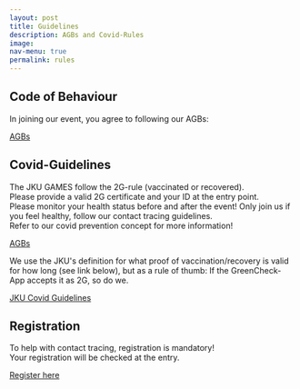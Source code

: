 ```yaml
---
layout: post
title: Guidelines
description: AGBs and Covid-Rules
image: 
nav-menu: true
permalink: rules
---
```

## Code of Behaviour
In joining our event, you agree to following our AGBs:

<a href="https://games.oeh.jku.at/AGBs_JKU_Games_SoSe22.pdf" target="_blank" rel="noopener noreferrer" class="button">AGBs</a>

<!--
## U18-Form
If you are under 18, please print the following form, have it signed by your legal guardian and hand it in at the entrance. 

<a href="https://games.oeh.jku.at/U18-Einverständniserklärung.pdf" target="_blank" rel="noopener noreferrer" class="button">U18-Einverständniserklärung</a>
-->

## Covid-Guidelines
The JKU GAMES follow the 2G-rule (vaccinated or recovered).<br>
Please provide a valid 2G certificate and your ID at the entry point.<br>
Please monitor your health status before and after the event! Only join us if you feel healthy, follow our contact tracing guidelines.<br>
Refer to our covid prevention concept for more information!

<a href="https://games.oeh.jku.at/Covid_Präventionskonzept.pdf" target="_blank" rel="noopener noreferrer" class="button">AGBs</a>

We use the JKU's definition for what proof of vaccination/recovery is valid for how long (see link below), but as a rule of thumb: If the GreenCheck-App accepts it as 2G, so do we.

<a href="https://www.jku.at/corona-massnahmen-an-der-jku/" target="_blank" rel="noopener noreferrer" class="button">JKU Covid Guidelines</a>


## Registration
To help with contact tracing, registration is mandatory! <br>
Your registration will be checked at the entry.

<a href="https://forms.gle/yqQJ5RTazCu2jSiC6" target="_blank" rel="noopener noreferrer" class="button">Register here</a>
